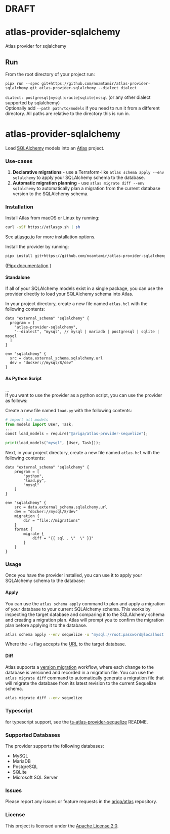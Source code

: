 # DRAFT

# atlas-provider-sqlalchemy
Atlas provider for sqlalchemy

## Run
From the root directory of your project run:
```shell
pipx run --spec git+https://github.com/noamtamir/atlas-provider-sqlalchemy.git atlas-provider-sqlalchemy --dialect dialect
```
`dialect: postgresql|mysql|oracle|sqlite|mssql` (or any other dialect supported by sqlalchemy)    
Optionally add  `--path path/to/models` if you need to run it from a different directory. All paths are relative to the directory this is run in.

# atlas-provider-sqlalchemy

Load [SQLAlchemy](https://www.sqlalchemy.org/) models into an [Atlas](https://atlasgo.io) project.

### Use-cases
1. **Declarative migrations** - use a Terraform-like `atlas schema apply --env sqlalchemy` to apply your SQLAlchemy schema to the database.
2. **Automatic migration planning** - use `atlas migrate diff --env sqlalchemy` to automatically plan a migration from the current database version to the SQLAlchemy schema.

### Installation

Install Atlas from macOS or Linux by running:
```bash
curl -sSf https://atlasgo.sh | sh
```
See [atlasgo.io](https://atlasgo.io/getting-started#installation) for more installation options.

Install the provider by running:
```bash
pipx install git+https://github.com/noamtamir/atlas-provider-sqlalchemy.git
```
([Pipx documentation](https://pypa.github.io/pipx/) )


#### Standalone 

If all of your SQLAlchemy models exist in a single package, 
you can use the provider directly to load your SQLAlchemy schema into Atlas.

In your project directory, create a new file named `atlas.hcl` with the following contents:

```hcl
data "external_schema" "sqlalchemy" {
  program = [
    "atlas-provider-sqlalchemy",
    "--dialect", "mysql", // mysql | mariadb | postgresql | sqlite | mssql
  ]
}

env "sqlalchemy" {
  src = data.external_schema.sqlalchemy.url
  dev = "docker://mysql/8/dev"
}
```

#### As Python Script 
...   
If you want to use the provider as a python script, you can use the provider as follows:

Create a new file named `load.py` with the following contents:

```python
# import all models
from models import User, Task;
...
const load_models = require("@ariga/atlas-provider-sequelize");

print(load_models("mysql", [User, Task]));
```

Next, in your project directory, create a new file named `atlas.hcl` with the following contents:

```hcl
data "external_schema" "sqlalchemy" {
    program = [
        "python",
        "load.py",
        "mysql"
    ]
}

env "sqlalchemy" {
    src = data.external_schema.sqlalchemy.url
    dev = "docker://mysql/8/dev"
    migration {
        dir = "file://migrations"
    }
    format {
        migrate {
            diff = "{{ sql . \"  \" }}"
        }
    }
}
```

### Usage

Once you have the provider installed, you can use it to apply your SQLAlchemy schema to the database:

#### Apply

You can use the `atlas schema apply` command to plan and apply a migration of your database to
your current SQLAlchemy schema. This works by inspecting the target database and comparing it to the
SQLAlchemy schema and creating a migration plan. Atlas will prompt you to confirm the migration plan
before applying it to the database.

```bash
atlas schema apply --env sequelize -u "mysql://root:password@localhost:3306/mydb"
```
Where the `-u` flag accepts the [URL](https://atlasgo.io/concepts/url) to the
target database.

#### Diff

Atlas supports a [version migration](https://atlasgo.io/concepts/declarative-vs-versioned#versioned-migrations) 
workflow, where each change to the database is versioned and recorded in a migration file. You can use the
`atlas migrate diff` command to automatically generate a migration file that will migrate the database
from its latest revision to the current Sequelize schema.

```bash
atlas migrate diff --env sequelize 
````

### Typescript
for typescript support, see the [ts-atlas-provider-sequelize](https://github.com/ariga/atlas-provider-sequelize/tree/master/ts) README.

### Supported Databases

The provider supports the following databases:
* MySQL
* MariaDB
* PostgreSQL
* SQLite
* Microsoft SQL Server

### Issues

Please report any issues or feature requests in the [ariga/atlas](https://github.com/ariga/atlas/issues) repository.

### License

This project is licensed under the [Apache License 2.0](LICENSE).